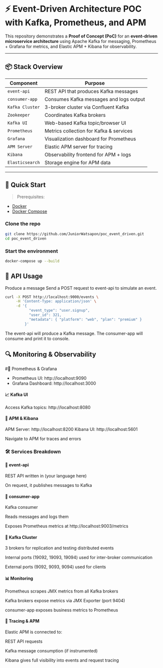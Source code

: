 # ⚡ Event-Driven Architecture POC with Kafka, Prometheus, and APM

This repository demonstrates a **Proof of Concept (PoC)** for an **event-driven microservice architecture** using Apache Kafka for messaging, Prometheus + Grafana for metrics, and Elastic APM + Kibana for observability.

---

## 📦 Stack Overview

| Component         | Purpose                                   |
|------------------|-------------------------------------------|
| `event-api`       | REST API that produces Kafka messages     |
| `consumer-app`    | Consumes Kafka messages and logs output   |
| `Kafka Cluster`   | 3-broker cluster via Confluent Kafka      |
| `Zookeeper`       | Coordinates Kafka brokers                 |
| `Kafka UI`        | Web-based Kafka topic/browser UI          |
| `Prometheus`      | Metrics collection for Kafka & services   |
| `Grafana`         | Visualization dashboard for Prometheus    |
| `APM Server`      | Elastic APM server for tracing            |
| `Kibana`          | Observability frontend for APM + logs     |
| `Elasticsearch`   | Storage engine for APM data               |

---

## 🚀 Quick Start

> Prerequisites:
- [Docker](https://www.docker.com/)
- [Docker Compose](https://docs.docker.com/compose/)

### Clone the repo

```bash
git clone https://github.com/JuniorWatsapon/poc_event_driven.git
cd poc_event_driven
```
###  Start the environment
```bash
docker-compose up --build
```

## 📡 API Usage
Produce a message
Send a POST request to event-api to simulate an event.
```bash
curl -X POST http://localhost:9000/events \
     -H 'Content-Type: application/json' \
     -d '{
           "event_type": "user.signup",
           "user_id": 321,
           "metadata": { "platform": "web", "plan": "premium" }
         }'
  ```       
The event-api will produce a Kafka message.
The consumer-app will consume and print it to console.

## 🔍 Monitoring & Observability
#🔧 Prometheus & Grafana
- Prometheus UI: http://localhost:9090
- Grafana Dashboard: http://localhost:3000

#### 📈 Kafka UI
Access Kafka topics: http://localhost:8080

#### 🧠 APM & Kibana
APM Server: http://localhost:8200
Kibana UI: http://localhost:5601

Navigate to APM for traces and errors

### 🛠️ Services Breakdown
#### 🧩 event-api
REST API written in (your language here)

On request, it publishes messages to Kafka

#### 🧾 consumer-app
Kafka consumer

Reads messages and logs them

Exposes Prometheus metrics at http://localhost:9003/metrics

#### 🧪 Kafka Cluster
3 brokers for replication and testing distributed events

Internal ports (19092, 19093, 19094) used for inter-broker communication

External ports (9092, 9093, 9094) used for clients

#### 📊 Monitoring
Prometheus scrapes JMX metrics from all Kafka brokers

Kafka brokers expose metrics via JMX Exporter (port 9404)

consumer-app exposes business metrics to Prometheus

#### 🎯 Tracing & APM
Elastic APM is connected to:

REST API requests

Kafka message consumption (if instrumented)

Kibana gives full visibility into events and request tracing
